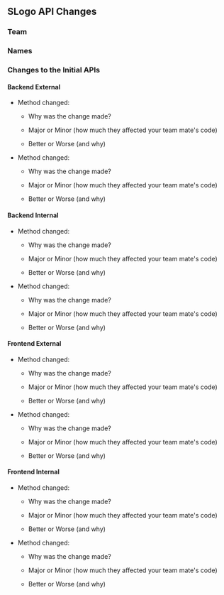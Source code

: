 ## SLogo API Changes
### Team
### Names


### Changes to the Initial APIs

#### Backend External

 * Method changed:

   * Why was the change made?

   * Major or Minor (how much they affected your team mate's code)

   * Better or Worse (and why)


 * Method changed:

   * Why was the change made?

   * Major or Minor (how much they affected your team mate's code)

   * Better or Worse (and why)


#### Backend Internal

 * Method changed:

   * Why was the change made?

   * Major or Minor (how much they affected your team mate's code)

   * Better or Worse (and why)


 * Method changed:

   * Why was the change made?

   * Major or Minor (how much they affected your team mate's code)

   * Better or Worse (and why)


#### Frontend External

 * Method changed:

   * Why was the change made?

   * Major or Minor (how much they affected your team mate's code)

   * Better or Worse (and why)


 * Method changed:

   * Why was the change made?

   * Major or Minor (how much they affected your team mate's code)

   * Better or Worse (and why)


#### Frontend Internal

 * Method changed:

   * Why was the change made?

   * Major or Minor (how much they affected your team mate's code)

   * Better or Worse (and why)


 * Method changed:

   * Why was the change made?

   * Major or Minor (how much they affected your team mate's code)

   * Better or Worse (and why)

